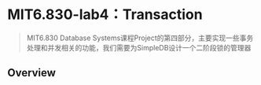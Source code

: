 # MIT6.830-lab4：Transaction

> MIT6.830 Database Systems课程Project的第四部分，主要实现一些事务处理和并发相关的功能，我们需要为SimpleDB设计一个二阶段锁的管理器

## Overview

